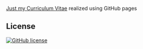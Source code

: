 [Just my Curriculum Vitae](https://dariocurr.github.io/) realized using GitHub pages

## License
[![GitHub license](https://img.shields.io/badge/license-MIT-blue.svg)](https://raw.githubusercontent.com/dariocurr/dariocurr.github.io/main/LICENSE)
